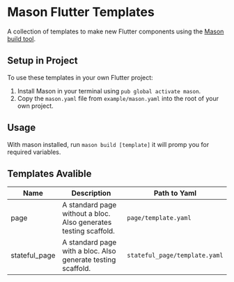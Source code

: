 # Mason Flutter Templates

A collection of templates to make new Flutter components using the [Mason build tool](https://github.com/felangel/mason).

## Setup in Project

To use these templates in your own Flutter project:

1. Install Mason in your terminal using `pub global activate mason`.
2. Copy the `mason.yaml` file from `example/mason.yaml` into the root of your own project.

## Usage

With mason installed, run
`mason build [template]`
it will promp you for required variables.

## Templates Avalible

| Name          | Description                                                      | Path to Yaml                  |
| ------------- | ---------------------------------------------------------------- | ----------------------------- |
| page          | A standard page without a bloc. Also generates testing scaffold. | `page/template.yaml`          |
| stateful_page | A standard page with a bloc. Also generate testing scaffold.     | `stateful_page/template.yaml` |
